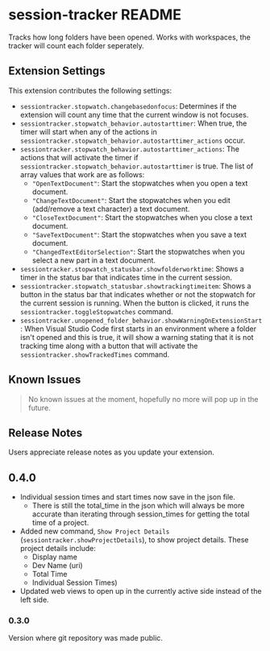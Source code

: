 # session-tracker README

Tracks how long folders have been opened. Works with workspaces, the tracker will count each folder seperately.

## Extension Settings

This extension contributes the following settings:

* `sessiontracker.stopwatch.changebasedonfocus`: Determines if the extension will count any time that the current window is not focuses.
* `sessiontracker.stopwatch_behavior.autostarttimer`: When true, the timer will start when any of the actions in `sessiontracker.stopwatch_behavior.autostarttimer_actions` occur.
* `sessiontracker.stopwatch_behavior.autostarttimer_actions`: The actions that will activate the timer if `sessiontracker.stopwatch_behavior.autostarttimer` is true. The list of array values that work are as follows:
    * `"OpenTextDocument"`: Start the stopwatches when you open a text document.
    * `"ChangeTextDocument"`: Start the stopwatches when you edit (add/remove a text character) a text document.
    * `"CloseTextDocument"`: Start the stopwatches when you close a text document.
    * `"SaveTextDocument"`: Start the stopwatches when you save a text document.
    * `"ChangedTextEditorSelection"`: Start the stopwatches when you select a new part in a text document.
* `sessiontracker.stopwatch_statusbar.showfolderworktime`: Shows a timer in the status bar that indicates time in the current session.
* `sessiontracker.stopwatch_statusbar.showtrackingtimeitem`: Shows a button in the status bar that indicates whether or not the stopwatch for the current session is running. When the button is clicked, it runs the `sessiontracker.toggleStopwatches` command.
* `sessiontracker.unopened_folder_behavior.showWarningOnExtensionStart`: When Visual Studio Code first starts in an environment where a folder isn't opened and this is true, it will show a warning stating that it is not tracking time along with a button that will activate the `sessiontracker.showTrackedTimes` command.

## Known Issues

> No known issues at the moment, hopefully no more will pop up in the future.

## Release Notes

Users appreciate release notes as you update your extension.

## 0.4.0
 - Individual session times and start times now save in the json file.
    - There is still the total_time in the json which will always be more accurate than iterating through session_times for getting the total time of a project.
 - Added new command, `Show Project Details` (`sessiontracker.showProjectDetails`), to show project details. These project details include:
    - Display name
    - Dev Name (uri)
    - Total Time
    - Individual Session Times)
 - Updated web views to open up in the currently active side instead of the left side.

### 0.3.0

Version where git repository was made public.